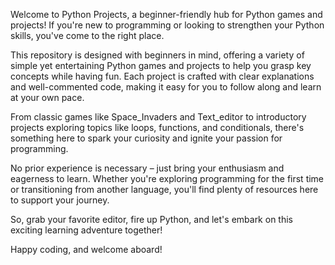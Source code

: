Welcome to Python Projects, a beginner-friendly hub for Python games and projects! If you're new to programming or looking to strengthen your Python skills, you've come to the right place.

This repository is designed with beginners in mind, offering a variety of simple yet entertaining Python games and projects to help you grasp key concepts while having fun. Each project is crafted with clear explanations and well-commented code, making it easy for you to follow along and learn at your own pace.

From classic games like Space_Invaders and Text_editor to introductory projects exploring topics like loops, functions, and conditionals, there's something here to spark your curiosity and ignite your passion for programming.

No prior experience is necessary – just bring your enthusiasm and eagerness to learn. Whether you're exploring programming for the first time or transitioning from another language, you'll find plenty of resources here to support your journey.

So, grab your favorite editor, fire up Python, and let's embark on this exciting learning adventure together!

Happy coding, and welcome aboard!
